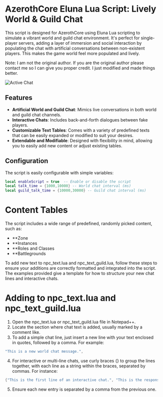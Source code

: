 # AzerothCore Eluna Lua Script: Lively World & Guild Chat

This script is designed for AzerothCore using Eluna Lua scripting to simulate a vibrant world and guild chat environment. It's perfect for single-player servers, adding a layer of immersion and social interaction by populating the chat with artificial conversations between non-existent players. This makes the game world feel more populated and lively. 

Note: I am not the original author. If you are the original author please contact me so I can give you proper credit. I just modified and made things better.

![Active Chat](https://i.postimg.cc/fRvLKM1W/Capture.png)

## Features

- **Artificial World and Guild Chat**: Mimics live conversations in both world and guild chat channels.
- **Interactive Chats**: Includes back-and-forth dialogues between fake players.
- **Customizable Text Tables**: Comes with a variety of predefined texts that can be easily expanded or modified to suit your desires.
- **Extendable and Modifiable**: Designed with flexibility in mind, allowing you to easily add new content or adjust existing tables.

## Configuration

The script is easily configurable with simple variables:

```lua
local enableScript = true  -- Enable or disable the script
local talk_time = {1000,10000} -- World chat interval (ms)
local guild_talk_time = {10000,30000} -- Guild chat interval (ms)
```

# Content Tables
The script includes a wide range of predefined, randomly picked content, such as:

- **Zone
- **Instances
- **Roles and Classes
- **Battlegrounds

To add new text to npc_text.lua and npc_text_guild.lua, follow these steps to ensure your additions are correctly formatted and integrated into the script. The examples provided give a template for how to structure your new chat lines and interactive chats.

# Adding to npc_text.lua and npc_text_guild.lua
1. Open the npc_text.lua or npc_text_guild.lua file in Notepad++.
2. Locate the section where chat text is added, usually marked by a comment like.
3. To add a simple chat line, just insert a new line with your text enclosed in quotes, followed by a comma. For example:

```lua
"This is a new world chat message.",
```

4. For interactive or multi-line chats, use curly braces {} to group the lines together, with each line as a string within the braces, separated by commas. For instance:
```lua
{"This is the first line of an interactive chat.", "This is the response or the next line.", "And this could be a witty comeback or conclusion."},
```
5. Ensure each new entry is separated by a comma from the previous one.

